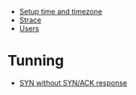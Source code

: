 <!-- TITLE: Linux -->
<!-- SUBTITLE: A quick summary of Linux -->


* [Setup time and timezone](/linux/timezone)
* [Strace](/linux/strace)
* [Users](/linux/users)

# Tunning
* [SYN without SYN/ACK response](/tcpip/synwithoutsynack)
